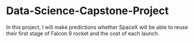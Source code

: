 # Data-Science-Capstone-Project
In this project, I will make predictions whether SpaceX will be able to reuse their first stage of Falcon 9 rocket and the cost of each launch.
